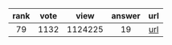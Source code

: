 
| rank | vote | view | answer | url |
|:-:|:-:|:-:|:-:|:-:|
|79|1132|1124225|19| [url](http://stackoverflow.com/questions/2600191/how-to-count-the-occurrences-of-a-list-item) |
